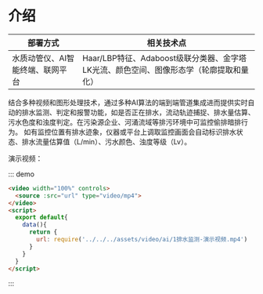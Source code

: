 # 介绍

|部署方式 | 相关技术点 |
| ---- | ---- |
| 水质动管仪、AI智能终端、联网平台 | Haar/LBP特征、Adaboost级联分类器、金字塔LK光流、颜色空间、图像形态学（轮廓提取和量化） |

结合多种视频和图形处理技术，通过多种AI算法的端到端管道集成进而提供实时自动的排水监测、判定和报警功能，如是否正在排水，流动轨迹捕捉、排水量估算、污水色度和浊度判定。在污染源企业、河涌流域等排污环境中可监控偷排暗排行为。
如有监控位置有排水迹象，仪器或平台上调取监控画面会自动标识排水状态、排水流量估算值（L/min）、污水颜色、浊度等级（Lv）。

演示视频：

::: demo

```html
<video width="100%" controls>
  <source :src="url" type="video/mp4">
</video>
<script>
  export default{
    data(){
      return {
        url: require('../../../assets/video/ai/1排水监测-演示视频.mp4')
      }
    }
  }
</script>
```

:::
